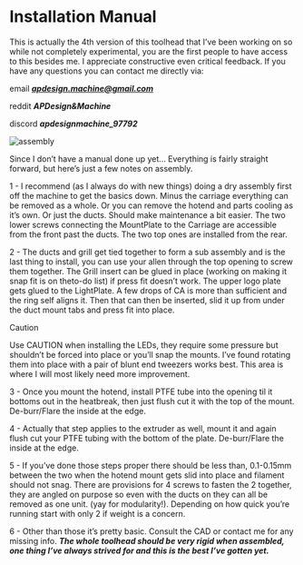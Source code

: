 # Installation Manual
This is actually the 4th version of this toolhead that I’ve been working on so
while not completely experimental, you are the first people to have access to
this besides me. I appreciate constructive even critical feedback. If you have
any questions you can contact me directly via:

email ***apdesign.machine@gmail.com*** 

reddit ***APDesign&Machine***

discord ***apdesignmachine_97792***


![assembly](https://github.com/APD-Machines/Reaper/assets/5345379/ba3013d1-16b5-49c8-9cf3-7f320d997c6f)


Since I don’t have a manual done up yet… Everything is fairly straight
forward, but here’s just a few notes on assembly.

1 - I recommend (as I always do with new things) doing a dry assembly first off the machine to get the basics down. 
Minus the carriage everything can be removed as a whole. 
Or you can remove the hotend and parts cooling as it’s own. Or just the ducts. 
Should make maintenance a bit easier. 
The two lower screws connecting the MountPlate to the Carriage are accessible from the front past the ducts.
The two top ones are installed from the rear.

2 - The ducts and grill get tied together to form a sub assembly and is the last thing to install, you can use your allen through the top opening to screw them
together.
The Grill insert can be glued in place (working on making it snap fit is on theto-do list) if press fit doesn’t work.
The upper logo plate gets glued to the LightPlate. 
A few drops of CA is more than sufficient and the ring self aligns it. 
Then that can then be inserted, slid it up from under the duct mount tabs and press fit into place.
> [!CAUTION]
> Use CAUTION when installing the LEDs, they require some pressure but
shouldn’t be forced into place or you’ll snap the mounts. I’ve found rotating
them into place with a pair of blunt end tweezers works best. 
This area is where I will most likely need more improvement.

3 - Once you mount the hotend, install PTFE tube into the opening til it
bottoms out in the heatbreak, then just flush cut it with the top of the mount.
De-burr/Flare the inside at the edge.

4 - Actually that step applies to the extruder as well, mount it and again flush
cut your PTFE tubing with the bottom of the plate. De-burr/Flare the inside at
the edge.

5 - If you’ve done those steps proper there should be less than, 0.1-0.15mm
between the two when the hotend mount gets slid into place and filament
should not snag. There are provisions for 4 screws to fasten the 2 together,
they are angled on purpose so even with the ducts on they can all be
removed as one unit. (yay for modularity!). Depending on how quick you’re
running start with only 2 if weight is a concern.

6 - Other than those it’s pretty basic. Consult the CAD or contact me for any
missing info.
***The whole toolhead should be very rigid when assembled, one thing I’ve
always strived for and this is the best I’ve gotten yet.***
